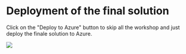 # Deployment of the final solution

Click on the "Deploy to Azure" button to skip all the workshop and just deploy the finale solution to Azure.

 <a href="https://portal.azure.com/#create/Microsoft.Template/uri/https%3A%2F%2Fraw.githubusercontent.com%2FFBoucher%2FNot-a-Dog-Workshop%2Fmaster%2Fdeployment%2FdeployAzure.json?WT.mc_id=tohack-github-frbouche" target="_blank"><img src="https://azuredeploy.net/deploybutton.png"/></a>